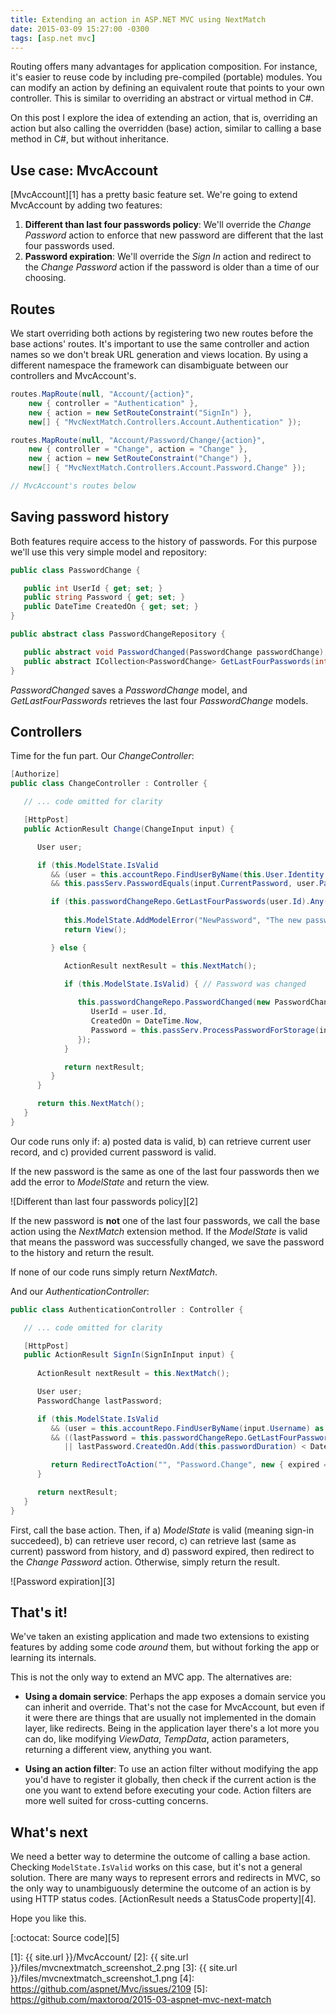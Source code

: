 ```yaml
---
title: Extending an action in ASP.NET MVC using NextMatch
date: 2015-03-09 15:27:00 -0300
tags: [asp.net mvc]
---
```


Routing offers many advantages for application composition. For instance, it's easier to reuse code by including pre-compiled (portable) modules. You can modify an action by defining an equivalent route that points to your own controller. This is similar to overriding an abstract or virtual method in C#.

On this post I explore the idea of extending an action, that is, overriding an action but also calling the overridden (base) action, similar to calling a base method in C#, but without inheritance.

## Use case: MvcAccount

[MvcAccount][1] has a pretty basic feature set. We're going to extend MvcAccount by adding two features:

1. **Different than last four passwords policy**: We'll override the *Change Password* action to enforce that new password are different that the last four passwords used.
2. **Password expiration**: We'll override the *Sign In* action and redirect to the *Change Password* action if the password is older than a time of our choosing.

## Routes

We start overriding both actions by registering two new routes before the base actions' routes. It's important to use the same controller and action names so we don't break URL generation and views location. By using a different namespace the framework can disambiguate between our controllers and MvcAccount's.

```csharp
routes.MapRoute(null, "Account/{action}", 
    new { controller = "Authentication" }, 
    new { action = new SetRouteConstraint("SignIn") }, 
    new[] { "MvcNextMatch.Controllers.Account.Authentication" });

routes.MapRoute(null, "Account/Password/Change/{action}", 
    new { controller = "Change", action = "Change" }, 
    new { action = new SetRouteConstraint("Change") }, 
    new[] { "MvcNextMatch.Controllers.Account.Password.Change" });

// MvcAccount's routes below
```

## Saving password history

Both features require access to the history of passwords. For this purpose we'll use this very simple model and repository:

```csharp
public class PasswordChange {

   public int UserId { get; set; }
   public string Password { get; set; }
   public DateTime CreatedOn { get; set; }
}

public abstract class PasswordChangeRepository {

   public abstract void PasswordChanged(PasswordChange passwordChange);
   public abstract ICollection<PasswordChange> GetLastFourPasswords(int userId);
}
```

*PasswordChanged* saves a *PasswordChange* model, and *GetLastFourPasswords* retrieves the last four *PasswordChange* models.

## Controllers

Time for the fun part. Our *ChangeController*:

```csharp
[Authorize]
public class ChangeController : Controller {

   // ... code omitted for clarity

   [HttpPost]
   public ActionResult Change(ChangeInput input) {

      User user;

      if (this.ModelState.IsValid
         && (user = this.accountRepo.FindUserByName(this.User.Identity.Name) as User) != null
         && this.passServ.PasswordEquals(input.CurrentPassword, user.Password)) {

         if (this.passwordChangeRepo.GetLastFourPasswords(user.Id).Any(p => p.Password == input.NewPassword)) {
         
            this.ModelState.AddModelError("NewPassword", "The new password must be different to your last four passwords.");
            return View();

         } else {

            ActionResult nextResult = this.NextMatch();

            if (this.ModelState.IsValid) { // Password was changed
            
               this.passwordChangeRepo.PasswordChanged(new PasswordChange {
                  UserId = user.Id,
                  CreatedOn = DateTime.Now,
                  Password = this.passServ.ProcessPasswordForStorage(input.NewPassword)
               });
            }

            return nextResult;
         }
      }

      return this.NextMatch();
   }
}
```

Our code runs only if: a) posted data is valid, b) can retrieve current user record, and c) provided current password is valid.

If the new password is the same as one of the last four passwords then we add the error to *ModelState* and return the view.

![Different than last four passwords policy][2]

If the new password is **not** one of the last four passwords, we call the base action using the *NextMatch* extension method. If the *ModelState* is valid that means the password was successfully changed, we save the password to the history and return the result.

If none of our code runs simply return *NextMatch*.

And our *AuthenticationController*:

```csharp
public class AuthenticationController : Controller {

   // ... code omitted for clarity

   [HttpPost]
   public ActionResult SignIn(SignInInput input) {
         
      ActionResult nextResult = this.NextMatch();

      User user;
      PasswordChange lastPassword;

      if (this.ModelState.IsValid
         && (user = this.accountRepo.FindUserByName(input.Username) as User) != null
         && ((lastPassword = this.passwordChangeRepo.GetLastFourPasswords(user.Id).FirstOrDefault()) == null
            || lastPassword.CreatedOn.Add(this.passwordDuration) < DateTime.Now)) {

         return RedirectToAction("", "Password.Change", new { expired = 1 });
      }

      return nextResult;
   }
}
```

First, call the base action. Then, if a) *ModelState* is valid (meaning sign-in succedeed), b) can retrieve user record, c) can retrieve last (same as current) password from history, and d) password expired, then redirect to the *Change Password* action. Otherwise, simply return the result.

![Password expiration][3]

## That's it!

We've taken an existing application and made two extensions to existing features by adding some code *around* them, but without forking the app or learning its internals.

This is not the only way to extend an MVC app. The alternatives are:

- **Using a domain service**: Perhaps the app exposes a domain service you can inherit and override. That's not the case for MvcAccount, but even if it were there are things that are usually not implemented in the domain layer, like redirects. Being in the application layer there's a lot more you can do, like modifying *ViewData*, *TempData*, action parameters, returning a different view, anything you want.

- **Using an action filter**: To use an action filter without modifying the app you'd have to register it globally, then check if the current action is the one you want to extend before executing your code. Action filters are more well suited for cross-cutting concerns.

## What's next

We need a better way to determine the outcome of calling a base action. Checking `ModelState.IsValid` works on this case, but it's not a general solution. There are many ways to represent errors and redirects in MVC, so the only way to unambiguously determine the outcome of an action is by using HTTP status codes. [ActionResult needs a StatusCode property][4].

Hope you like this.

[:octocat: Source code][5]

[1]: {{ site.url }}/MvcAccount/
[2]: {{ site.url }}/files/mvcnextmatch_screenshot_2.png
[3]: {{ site.url }}/files/mvcnextmatch_screenshot_1.png
[4]: https://github.com/aspnet/Mvc/issues/2109
[5]: https://github.com/maxtoroq/2015-03-aspnet-mvc-next-match
